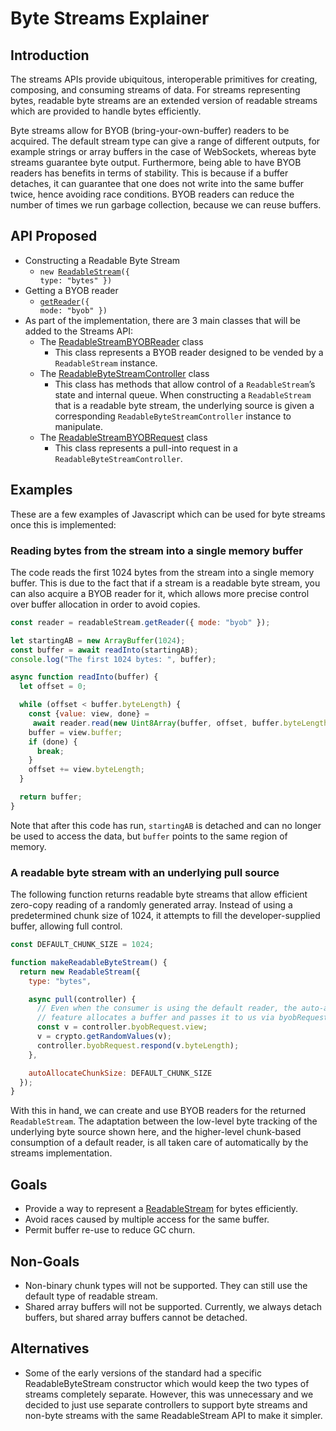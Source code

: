 # Byte Streams Explainer


## Introduction

The streams APIs provide ubiquitous, interoperable primitives for creating, composing, and consuming streams of data.
For streams representing bytes, readable byte streams are an extended version of readable streams which are provided to
handle bytes efficiently.

Byte streams allow for BYOB (bring-your-own-buffer) readers to be acquired. The default stream type can give a range of
different outputs, for example strings or array buffers in the case of WebSockets, whereas byte streams guarantee byte
output. Furthermore, being able to have BYOB readers has benefits in terms of stability. This is because if a buffer
detaches, it can guarantee that one does not write into the same buffer twice, hence avoiding race conditions. BYOB
readers can reduce the number of times we run garbage collection, because we can reuse buffers.

## API Proposed

*   Constructing a Readable Byte Stream
    *   <code>new [ReadableStream](https://streams.spec.whatwg.org/#rs-constructor)({ type: "bytes" })</code>
*   Getting a BYOB reader
    *   <code>[getReader](https://streams.spec.whatwg.org/#rs-get-reader)({ mode: "byob" })</code>
*   As part of the implementation, there are 3 main classes that will be added to the Streams API:
    *   The [ReadableStreamBYOBReader](https://streams.spec.whatwg.org/#byob-reader-class) class
        *   This class represents a BYOB reader designed to be vended by a `ReadableStream` instance.
    *   The [ReadableByteStreamController](https://streams.spec.whatwg.org/#rbs-controller-class) class
        *   This class has methods that allow control of a `ReadableStream`’s state and internal queue. When
        constructing a `ReadableStream` that is a readable byte stream, the underlying source is given a corresponding
        `ReadableByteStreamController` instance to manipulate.
    *   The [ReadableStreamBYOBRequest](https://streams.spec.whatwg.org/#rs-byob-request-class) class
        *   This class represents a pull-into request in a `ReadableByteStreamController`.


## Examples

These are a few examples of Javascript which can be used for byte streams once this is implemented:


### Reading bytes from the stream into a single memory buffer

The code reads the first 1024 bytes from the stream into a single memory buffer. This is due to the fact that if a
stream is a readable byte stream, you can also acquire a BYOB reader for it, which allows more precise control over
buffer allocation in order to avoid copies.


```javascript
const reader = readableStream.getReader({ mode: "byob" });

let startingAB = new ArrayBuffer(1024);
const buffer = await readInto(startingAB);
console.log("The first 1024 bytes: ", buffer);

async function readInto(buffer) {
  let offset = 0;

  while (offset < buffer.byteLength) {
    const {value: view, done} =
     await reader.read(new Uint8Array(buffer, offset, buffer.byteLength - offset));
    buffer = view.buffer;
    if (done) {
      break;
    }
    offset += view.byteLength;
  }

  return buffer;
}
```


Note that after this code has run, `startingAB` is detached and can no longer be used to access the data, but `buffer`
points to the same region of memory.


### A readable byte stream with an underlying pull source

The following function returns readable byte streams that allow efficient zero-copy reading of a randomly generated
array. Instead of using a predetermined chunk size of 1024, it attempts to fill the developer-supplied buffer,
allowing full control.


```javascript
const DEFAULT_CHUNK_SIZE = 1024;

function makeReadableByteStream() {
  return new ReadableStream({
    type: "bytes",

    async pull(controller) {
      // Even when the consumer is using the default reader, the auto-allocation
      // feature allocates a buffer and passes it to us via byobRequest.
      const v = controller.byobRequest.view;
      v = crypto.getRandomValues(v);
      controller.byobRequest.respond(v.byteLength);
    },

    autoAllocateChunkSize: DEFAULT_CHUNK_SIZE
  });
}
```


With this in hand, we can create and use BYOB readers for the returned `ReadableStream`. The adaptation between the
low-level byte tracking of the underlying byte source shown here, and the higher-level chunk-based consumption of
a default reader, is all taken care of automatically by the streams implementation.


## Goals

*   Provide a way to represent a [ReadableStream](https://streams.spec.whatwg.org/#rs-class) for bytes efficiently.
*   Avoid races caused by multiple access for the same buffer.
*   Permit buffer re-use to reduce GC churn.

## Non-Goals

*   Non-binary chunk types will not be supported. They can still use the default type of readable stream.
*   Shared array buffers will not be supported. Currently, we always detach buffers, but shared array buffers
cannot be detached.


## Alternatives

*   Some of the early versions of the standard had a specific ReadableByteStream constructor which would keep the two
types of streams completely separate. However, this was unnecessary and we decided to just use separate controllers
to support byte streams and non-byte streams with the same ReadableStream API to make it simpler.
